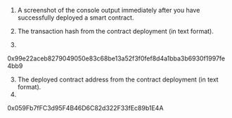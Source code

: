 1. A screenshot of the console output immediately after you have successfully deployed a smart contract.




2. The transaction hash from the contract deployment (in text format).
3. 
0x99e22aceb8279049050e83c68be13a52f3f0fef8d4a1bba3b6930f1997fe4bb9


3. The deployed contract address from the contract deployment (in text format).
4. 
0x059Fb7fFC3d95F4B46D6C82d322F33fEc89b1E4A
